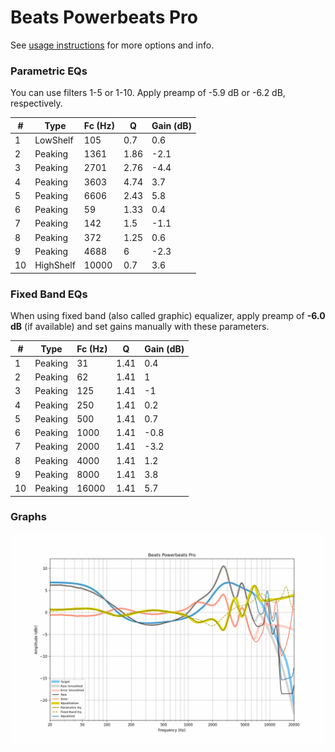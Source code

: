 # Beats Powerbeats Pro
See [usage instructions](https://github.com/jaakkopasanen/AutoEq#usage) for more options and info.

### Parametric EQs
You can use filters 1-5 or 1-10. Apply preamp of -5.9 dB or -6.2 dB, respectively.

|   # | Type      |   Fc (Hz) |    Q |   Gain (dB) |
|-----|-----------|-----------|------|-------------|
|   1 | LowShelf  |       105 | 0.7  |         0.6 |
|   2 | Peaking   |      1361 | 1.86 |        -2.1 |
|   3 | Peaking   |      2701 | 2.76 |        -4.4 |
|   4 | Peaking   |      3603 | 4.74 |         3.7 |
|   5 | Peaking   |      6606 | 2.43 |         5.8 |
|   6 | Peaking   |        59 | 1.33 |         0.4 |
|   7 | Peaking   |       142 | 1.5  |        -1.1 |
|   8 | Peaking   |       372 | 1.25 |         0.6 |
|   9 | Peaking   |      4688 | 6    |        -2.3 |
|  10 | HighShelf |     10000 | 0.7  |         3.6 |

### Fixed Band EQs
When using fixed band (also called graphic) equalizer, apply preamp of **-6.0 dB** (if available) and set gains manually with these parameters.

|   # | Type    |   Fc (Hz) |    Q |   Gain (dB) |
|-----|---------|-----------|------|-------------|
|   1 | Peaking |        31 | 1.41 |         0.4 |
|   2 | Peaking |        62 | 1.41 |         1   |
|   3 | Peaking |       125 | 1.41 |        -1   |
|   4 | Peaking |       250 | 1.41 |         0.2 |
|   5 | Peaking |       500 | 1.41 |         0.7 |
|   6 | Peaking |      1000 | 1.41 |        -0.8 |
|   7 | Peaking |      2000 | 1.41 |        -3.2 |
|   8 | Peaking |      4000 | 1.41 |         1.2 |
|   9 | Peaking |      8000 | 1.41 |         3.8 |
|  10 | Peaking |     16000 | 1.41 |         5.7 |

### Graphs
![](./Beats%20Powerbeats%20Pro.png)
